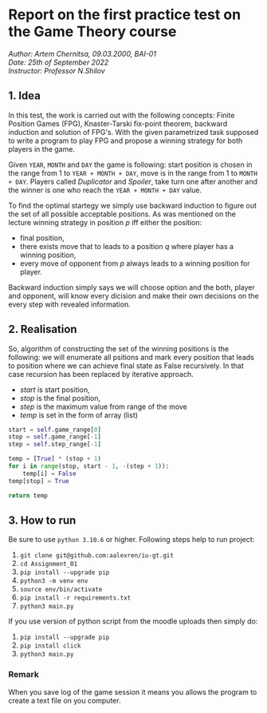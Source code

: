 # Report on the first practice test on the Game Theory course

*Author: Artem Chernitsa, 09.03.2000, BAI-01*  
*Date: 25th of September 2022*  
*Instructor: Professor N.Shilov*  

## 1. Idea
In this test, the work is carried out with the following concepts: Finite Position Games (FPG), Knaster-Tarski fix-point theorem, backward induction and solution of FPG's. With the given parametrized task supposed to write a program to play FPG and propose a winning strategy for both players in the game.  

Given `YEAR`, `MONTH` and `DAY` the game is following: start position is chosen in the range from 1 to `YEAR + MONTH + DAY`, move is in the range from 1 to `MONTH + DAY`. Players called *Duplicator* and *Spoiler*, take turn one after another and the winner is one who reach the `YEAR + MONTH + DAY` value.

To find the optimal startegy we simply use backward induction to figure out the set of all possible acceptable positions. As was mentioned on the lecture winning strategy in position $p$ iff either the position:
- final position,
- there exists move that to leads to a position $q$ where player has a winning position,
- every move of opponent from $p$ always leads to a winning position for player.

Backward induction simply says we will choose option and the both, player and opponent, will know every dicision and make their own decisions on the every step with revealed information.

## 2. Realisation

So, algorithm of constructing the set of the winning positions is the following: we will enumerate all psitions and mark every position that leads to position where we can achieve final state as False recursively. In that case recursion has been replaced by iterative approach.

- $start$ is start position,
- $stop$ is the final position,
- $step$ is the maximum value from range of the move
- $temp$ is set in the form of array (list)

```python
start = self.game_range[0]
stop = self.game_range[-1]
step = self.step_range[-1]

temp = [True] * (stop + 1)
for i in range(stop, start - 1, -(step + 1)):
    temp[i] = False
temp[stop] = True

return temp
```

## 3. How to run

Be sure to use `python 3.10.6` or higher. Following steps help to run project:
1. `git clone git@github.com:aalexren/iu-gt.git`
2. `cd Assignment_01`
3. `pip install --upgrade pip`
4. `python3 -m venv env`
5. `source env/bin/activate`
6. `pip install -r requirements.txt`
7. `python3 main.py`

If you use version of python script from the moodle uploads then simply do:
1. `pip install --upgrade pip`
2. `pip install click`
3. `python3 main.py`

### Remark
When you save log of the game session it means you allows the program to create a text file on you computer.
